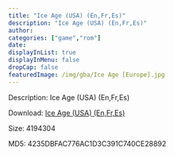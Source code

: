 ```yaml
---
title: "Ice Age (USA) (En,Fr,Es)"
description: "Ice Age (USA) (En,Fr,Es)"
author: 
categories: ["game","rom"]
date: 
displayInList: true
displayInMenu: false
dropCap: false
featuredImage: /img/gba/Ice Age [Europe].jpg
---
```


Description: Ice Age (USA) (En,Fr,Es)

Download: <a style="text-decoration:underline;" href="https://mega.nz/#!jLQkRK7R!ugNi6I6tb2smuHlw4f1hWfQLl6t0ccH_gYO8yA6no7o" target = "_blank" rel = "nofollow" > Ice Age (USA) (En,Fr,Es)</a>

Size: 4194304

MD5: 4235DBFAC776AC1D3C391C740CE28892

